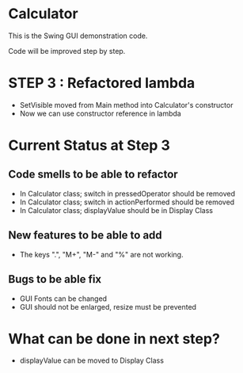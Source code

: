 # Calculator
 
This is the Swing GUI demonstration code.  

Code will be improved step by step. 

# STEP 3 : Refactored lambda  
 - SetVisible moved from Main method into Calculator's constructor
 - Now we can use constructor reference in lambda 
  
# Current Status at Step 3  
## Code smells to be able to refactor
 - In Calculator class; switch in pressedOperator should be removed
 - In Calculator class; switch in actionPerformed should be removed
 - In Calculator class; displayValue should be in Display Class 

## New features to be able to add
 - The keys ".", "M+", "M-" and "%" are not working. 

## Bugs to be able fix
 - GUI Fonts can be changed
 - GUI should not be enlarged, resize must be prevented 
   
# What can be done in next step?
 - displayValue can be moved to Display Class
